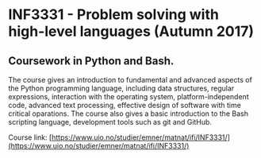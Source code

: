 # INF3331 - Problem solving with high-level languages (Autumn 2017)
## Coursework in Python and Bash.

The course gives an introduction to fundamental and advanced aspects of the Python programming language, including data structures, regular expressions, interaction with the operating system, platform-independent code, advanced text processing, effective design of software with time critical oparations. The course also gives a basic introduction to the Bash scripting language, development tools such as git and GitHub.

Course link: [https://www.uio.no/studier/emner/matnat/ifi/INF3331/](https://www.uio.no/studier/emner/matnat/ifi/INF3331/)